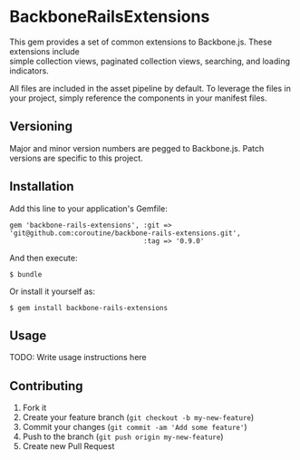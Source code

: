 # BackboneRailsExtensions

This gem provides a set of common extensions to Backbone.js.  These extensions include  
simple collection views, paginated collection views, searching, and loading indicators.

All files are included in the asset pipeline by default. To leverage the files in your 
project, simply reference the components in your manifest files.

## Versioning

Major and minor version numbers are pegged to Backbone.js.  Patch versions are specific 
to this project.

## Installation

Add this line to your application's Gemfile:

    gem 'backbone-rails-extensions', :git => 'git@github.com:coroutine/backbone-rails-extensions.git',
                                     :tag => '0.9.0'

And then execute:

    $ bundle

Or install it yourself as:

    $ gem install backbone-rails-extensions

## Usage

TODO: Write usage instructions here

## Contributing

1. Fork it
2. Create your feature branch (`git checkout -b my-new-feature`)
3. Commit your changes (`git commit -am 'Add some feature'`)
4. Push to the branch (`git push origin my-new-feature`)
5. Create new Pull Request
